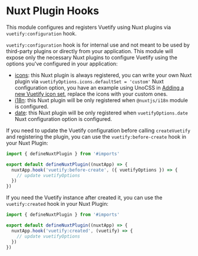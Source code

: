 # Nuxt Plugin Hooks

This module configures and registers Vuetify using Nuxt plugins via `vuetify:configuration` hook.

`vuetify:configuration` hook is for internal use and not meant to be used by third-party plugins or directly from your application.
This module will expose only the necessary Nuxt plugins to configure Vuetify using the options you've configured in your application:
- [icons](/guide/icons/): this Nuxt plugin is always registered, you can write your own Nuxt plugin via `vuetifyOptions.icons.defaultSet = 'custom'` Nuxt configuration option, you have an example using UnoCSS in [Adding a new Vuetify icon set](/guide/icons/unocss-preset-icons#adding-a-new-vuetify-icon-set), replace the icons with your custom ones.
- [i18n](/guide/i18n): this Nuxt plugin will be only registered when `@nuxtjs/i18n` module is configured.
- [date](/guide/date): this Nuxt plugin will be only registered when `vuetifyOptions.date` Nuxt configuration option is configured.

If you need to update the Vuetify configuration before calling `createVuetify` and registering the plugin, you can use the `vuetify:before-create` hook in your Nuxt Plugin:
```ts
import { defineNuxtPlugin } from '#imports'

export default defineNuxtPlugin((nuxtApp) => {
  nuxtApp.hook('vuetify:before-create', ({ vuetifyOptions }) => {
    // update vuetifyOptions
  })
})
```

If you need the Vuetify instance after created it, you can use the `vuetify:created` hook in your Nuxt Plugin:
```ts
import { defineNuxtPlugin } from '#imports'

export default defineNuxtPlugin((nuxtApp) => {
  nuxtApp.hook('vuetify:created', (vuetify) => {
    // update vuetifyOptions
  })
})
```
